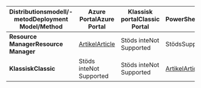 | <span data-ttu-id="1028f-101">**Distributionsmodell/-metod**</span><span class="sxs-lookup"><span data-stu-id="1028f-101">**Deployment Model/Method**</span></span> | <span data-ttu-id="1028f-102">**Azure Portal**</span><span class="sxs-lookup"><span data-stu-id="1028f-102">**Azure Portal**</span></span> | <span data-ttu-id="1028f-103">**Klassisk portal**</span><span class="sxs-lookup"><span data-stu-id="1028f-103">**Classic Portal**</span></span> | <span data-ttu-id="1028f-104">**PowerShell**</span><span class="sxs-lookup"><span data-stu-id="1028f-104">**PowerShell**</span></span> |
| --- | --- | --- | --- |
| <span data-ttu-id="1028f-105">**Resource Manager**</span><span class="sxs-lookup"><span data-stu-id="1028f-105">**Resource Manager**</span></span> |[<span data-ttu-id="1028f-106">Artikel</span><span class="sxs-lookup"><span data-stu-id="1028f-106">Article</span></span>](../articles/vpn-gateway/vpn-gateway-howto-multi-site-to-site-resource-manager-portal.md) |<span data-ttu-id="1028f-107">Stöds inte</span><span class="sxs-lookup"><span data-stu-id="1028f-107">Not Supported</span></span> |<span data-ttu-id="1028f-108">Stöds</span><span class="sxs-lookup"><span data-stu-id="1028f-108">Supported</span></span> |
| <span data-ttu-id="1028f-109">**Klassisk**</span><span class="sxs-lookup"><span data-stu-id="1028f-109">**Classic**</span></span> |<span data-ttu-id="1028f-110">Stöds inte</span><span class="sxs-lookup"><span data-stu-id="1028f-110">Not Supported</span></span> |<span data-ttu-id="1028f-111">Stöds inte</span><span class="sxs-lookup"><span data-stu-id="1028f-111">Not Supported</span></span> |[<span data-ttu-id="1028f-112">Artikel</span><span class="sxs-lookup"><span data-stu-id="1028f-112">Article</span></span>](../articles/vpn-gateway/vpn-gateway-multi-site.md) |

